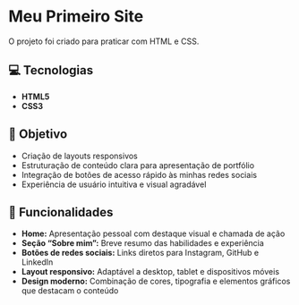 # Meu Primeiro Site

O projeto foi criado para praticar com HTML e CSS.

## 💻 Tecnologias

- **HTML5**
- **CSS3**  

## 🎯 Objetivo

- Criação de layouts responsivos 
- Estruturação de conteúdo clara para apresentação de portfólio  
- Integração de botões de acesso rápido às minhas redes sociais  
- Experiência de usuário intuitiva e visual agradável  

## 🚀 Funcionalidades

- **Home:** Apresentação pessoal com destaque visual e chamada de ação  
- **Seção “Sobre mim”:** Breve resumo das habilidades e experiência  
- **Botões de redes sociais:** Links diretos para Instagram, GitHub e LinkedIn  
- **Layout responsivo:** Adaptável a desktop, tablet e dispositivos móveis  
- **Design moderno:** Combinação de cores, tipografia e elementos gráficos que destacam o conteúdo  
